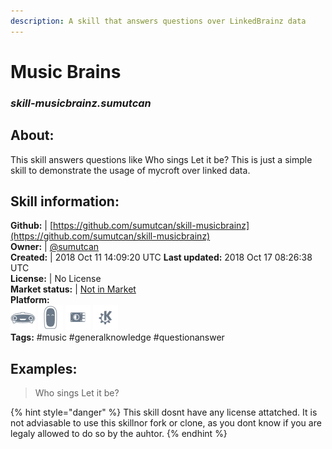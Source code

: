 ```yaml
---  
description: A skill that answers questions over LinkedBrainz data  
---  
```

# Music Brains  
### _skill-musicbrainz.sumutcan_  
## About:  
This skill answers questions like Who sings Let it be? This is just a simple skill to demonstrate the usage of mycroft over linked data.

## Skill information:  
**Github:** | [https://github.com/sumutcan/skill-musicbrainz](https://github.com/sumutcan/skill-musicbrainz)  
**Owner:** | [@sumutcan](https://github.com/sumutcan)  
**Created:** | 2018 Oct 11 14:09:20 UTC  **Last updated:** 2018 Oct 17 08:26:38 UTC  
**License:** | No License  
**Market status:** | [Not in Market](https://market.mycroft.ai/skill/)  
**Platform:**  
 ![](../.gitbook/assets/mark-1-icon.png)  ![](../.gitbook/assets/mark-2-icon.png)  ![](../.gitbook/assets/picroft-icon.png)  ![](../.gitbook/assets/kde.png)   
**Tags:** \#music \#generalknowledge \#questionanswer   
## Examples:  
> Who sings Let it be?  
  
{% hint style="danger" %}
This skill dosnt have any license attatched. It is not adviasable to use this skillnor fork or clone, as you dont know if you are legaly allowed to do so by the auhtor.
{% endhint %}
